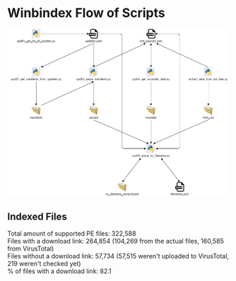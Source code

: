 # Winbindex Flow of Scripts

![winbindex-scripts-flow.png](winbindex-scripts-flow.png)

## Indexed Files

<!--FileStats-->
Total amount of supported PE files: 322,588  
Files with a download link: 264,854 (104,269 from the actual files, 160,585 from VirusTotal)  
Files without a download link: 57,734 (57,515 weren't uploaded to VirusTotal, 219 weren't checked yet)  
% of files with a download link: 82.1  
<!--/FileStats-->
